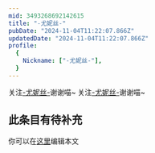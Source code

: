 ```yaml
---
mid: 3493268692142615
title: "-尤妮丝-"
pubDate: "2024-11-04T11:22:07.866Z"
updatedDate: "2024-11-04T11:22:07.866Z"
profile:
  {
    Nickname: ["-尤妮丝-"],
  }
---
```


关注[-尤妮丝-](https://space.bilibili.com/3493268692142615)谢谢喵~ 关注[-尤妮丝-](https://space.bilibili.com/3493268692142615)谢谢喵~

## 此条目有待补充
你可以在[这里](https://github.com/Yuhanawa/VTuber.ICU-Content/edit/master/v/-尤妮丝-/index.md)编辑本文
